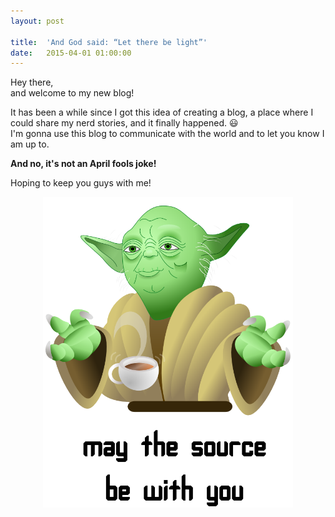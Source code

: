 ```yaml
---
layout: post

title:  'And God said: “Let there be light”'
date:   2015-04-01 01:00:00
---
```

<span class="dropcap">H</span>ey there,  
 and welcome to my new blog!  

It has been a while since I got this idea of creating a blog, a place where I could share my nerd stories, and it finally happened. :smiley:  
I'm gonna use this blog to communicate with the world and to let you know I am up to.

**And no, it's not an April fools joke!**

Hoping to keep you guys with me!

<p align='center'><img src='/assets/img/may_the_source_be_with_you_white.png' alt='yoda' title='May the source be with you' width='400px'/></p>
